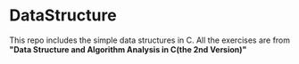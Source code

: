 # DataStructure

This repo includes the simple data structures in C. All the exercises are from **"Data Structure and Algorithm Analysis in C(the 2nd Version)"**
